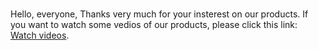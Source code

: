 # 
Hello, everyone, Thanks very much for your insterest on our products. If you want to watch some vedios of our products, please click
this link: [Watch videos](http://i.youku.com/i/UMjg3NjY2MDgxMg==/videos?spm=a2hzp.8244740.0.0).
